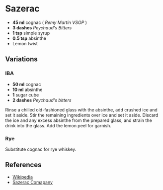 # Sazerac

* **45 ml** cognac ( *Remy Martin VSOP* )
* **3 dashes** *Peychaud's Bitters*
* **1 tsp** simple syrup
* **0.5 tsp** absinthe
* Lemon twist

## Variations

### IBA

* **50 ml** cognac
* **10 ml** absinthe
* **1** sugar cube
* **2 dashes** *Peychaud's bitters*

Rinse a chilled old-fashioned glass with the absinthe, add crushed ice and set
it aside. Stir the remaining ingredients over ice and set it aside. Discard the
ice and any excess absinthe from the prepared glass, and strain the drink into
the glass. Add the lemon peel for garnish.

### Rye

Substitute cognac for rye whiskey.

## References

* [Wikipedia](http://en.wikipedia.org/wiki/Sazerac)
* [Sazerac Comapany](http://www.sazerac.com/cocktail.aspx)
